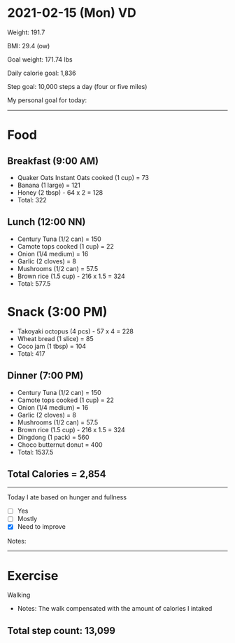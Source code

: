 # 2021-02-15 (Mon) VD

Weight: 191.7

BMI: 29.4 (ow)

Goal weight: 171.74 lbs

Daily calorie goal: 1,836

Step goal: 10,000 steps a day (four or five miles)

My personal goal for today:

---

# Food

## Breakfast (9:00 AM)

- Quaker Oats Instant Oats cooked (1 cup) = 73
- Banana (1 large) = 121
- Honey (2 tbsp) - 64 x 2 = 128
- Total: 322

## Lunch (12:00 NN)

- Century Tuna (1/2 can) = 150
- Camote tops cooked (1 cup) = 22
- Onion (1/4 medium) = 16
- Garlic (2 cloves) = 8
- Mushrooms (1/2 can) = 57.5
- Brown rice (1.5 cup) - 216 x 1.5 = 324
- Total: 577.5

# Snack (3:00 PM)

- Takoyaki octopus (4 pcs) - 57 x 4 = 228
- Wheat bread (1 slice) = 85
- Coco jam (1 tbsp) = 104
- Total: 417

## Dinner (7:00 PM)

- Century Tuna (1/2 can) = 150
- Camote tops cooked (1 cup) = 22
- Onion (1/4 medium) = 16
- Garlic (2 cloves) = 8
- Mushrooms (1/2 can) = 57.5
- Brown rice (1.5 cup) - 216 x 1.5 = 324
- Dingdong (1 pack) = 560
- Choco butternut donut = 400
- Total: 1537.5

## Total Calories = 2,854

---

Today I ate based on hunger and fullness

- [ ] Yes
- [ ] Mostly
- [x] Need to improve

Notes:

---

# Exercise

Walking

- Notes: The walk compensated with the amount of calories I intaked

## Total step count: 13,099

